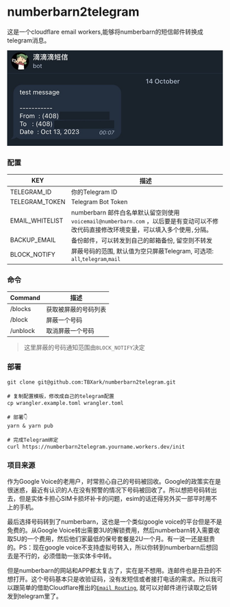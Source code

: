 # numberbarn2telegram

这是一个cloudflare email workers,能够将numberbarn的短信邮件转换成telegram消息。

![](example.png)

### 配置

|  KEY    |  描述   |
| ---- | ---- |
| TELEGRAM_ID |   你的Telegram ID   |
|   TELEGRAM_TOKEN   | Telegram Bot Token |
| EMAIL_WHITELIST  |   numberbarn 邮件白名单默认留空则使用`voicemail@numberbarn.com` ，以后要是有变动可以不修改代码直接修改环境变量，可以填入多个使用`,`分隔。   |
| BACKUP_EMAIL | 备份邮件，可以转发到自己的邮箱备份, 留空则不转发 |
| BLOCK_NOTIFY | 屏蔽号码的范围, 默认值为空只屏蔽Telegram, 可选项: `all`,`telegram`,`mail` |



### 命令

| Command       | 描述                 |
| ------------- | -------------------- |
| /blocks       | 获取被屏蔽的号码列表 |
| /block <id>   | 屏蔽一个号码         |
| /unblock <id> | 取消屏蔽一个号码     |

> 这里屏蔽的号码通知范围由`BLOCK_NOTIFY`决定

### 部署

```shell
git clone git@github.com:TBXark/numberbarn2telegram.git

# 复制配置模板，修改成自己的telegram配置
cp wrangler.example.toml wrangler.toml 

# 部署👇
yarn & yarn pub

# 完成Telegram绑定
curl https://numberbarn2telegram.yourname.workers.dev/init 
```


### 项目来源

作为Google Voice的老用户，时常担心自己的号码被回收。Google的政策实在是很迷惑，最近有认识的人在没有预警的情况下号码被回收了。所以想把号码转出去，但是实体卡担心SIM卡损坏补卡的问题，esim的话还得另外买一部平时用不上的手机。

最后选择号码转到了numberbarn，这也是一个类似google voice的平台但是不是免费的。从Google Voice转出需要3U的解锁费用，然后numberbarn转入需要收取5U的一个费用，然后他们家最低的保号套餐是2U一个月。有一说一还是挺贵的。PS：现在google voice不支持虚拟号转入，所以你转到numberbarn后想回去是不行的，必须借助一张实体卡中转。

但是numberbarn的网站和APP都太复古了，实在是不想用。连邮件也是丑丑的不想打开。这个号码基本只是收验证码，没有发短信或者接打电话的需求。所以我可以跟简单的借助Cloudflare推出的[`Email Routing`](https://developers.cloudflare.com/email-routing/), 就可以对邮件进行读取之后转发到telegram里了。
